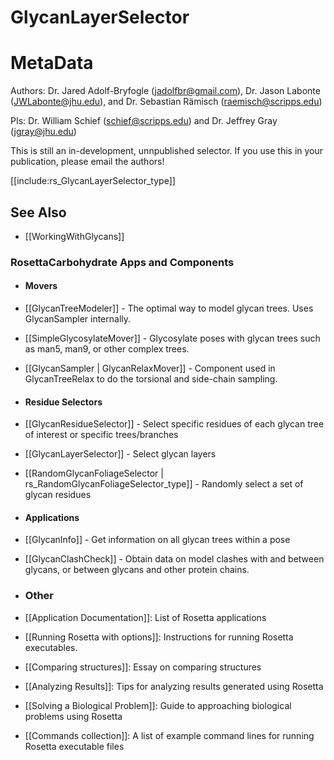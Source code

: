 GlycanLayerSelector
==================

MetaData
========

Authors: Dr. Jared Adolf-Bryfogle (jadolfbr@gmail.com), Dr. Jason Labonte (JWLabonte@jhu.edu), and Dr. Sebastian Rämisch (raemisch@scripps.edu)

PIs: Dr. William Schief (schief@scripps.edu) and Dr. Jeffrey Gray (jgray@jhu.edu)

This is still an in-development, unnpublished selector.  If you use this in your publication, please email the authors!


[[include:rs_GlycanLayerSelector_type]]


## See Also
- [[WorkingWithGlycans]]

### RosettaCarbohydrate Apps and Components
- #### Movers
 - [[GlycanTreeModeler]] - The optimal way to model glycan trees.  Uses GlycanSampler internally.
 - [[SimpleGlycosylateMover]] - Glycosylate poses with glycan trees such as man5, man9, or other complex trees.  
 - [[GlycanSampler | GlycanRelaxMover]] - Component used in GlycanTreeRelax to do the torsional and side-chain sampling.

- #### Residue Selectors
 - [[GlycanResidueSelector]] - Select specific residues of each glycan tree of interest or specific trees/branches
 - [[GlycanLayerSelector]] - Select glycan layers
 - [[RandomGlycanFoliageSelector | rs_RandomGlycanFoliageSelector_type]] - Randomly select a set of glycan residues 

- #### Applications
 - [[GlycanInfo]] - Get information on all glycan trees within a pose
 - [[GlycanClashCheck]] - Obtain data on model clashes with and between glycans, or between glycans and other protein chains.


- ### Other
 - [[Application Documentation]]: List of Rosetta applications
 - [[Running Rosetta with options]]: Instructions for running Rosetta executables.
 - [[Comparing structures]]: Essay on comparing structures
 - [[Analyzing Results]]: Tips for analyzing results generated using Rosetta
 - [[Solving a Biological Problem]]: Guide to approaching biological problems using Rosetta
 - [[Commands collection]]: A list of example command lines for running Rosetta executable files
